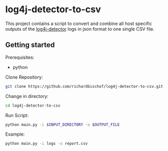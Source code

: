 # log4j-detector-to-csv

This project contains a script to convert and combine all host specific outputs of the [log4j-detector](https://github.com/mergebase/log4j-detector) logs in json format to one single CSV file.

## Getting started  

Prerequisites:
* python

Clone Repository:
```bash
git clone https://github.com/richardbischof/log4j-detector-to-csv.git
```

Change in directory:
```bash
cd log4j-detector-to-csv
```

Run Script:
```bash
python main.py -i $INPUT_DIRECTORY -o $OUTPUT_FILE
```

Example:
```bash 
python main.py -i logs -o report.csv
```
